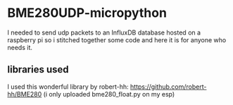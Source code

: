 # BME280UDP-micropython
I needed to send udp packets to an InfluxDB database hosted on a raspberry pi so i stitched together some code and here it is for anyone who needs it.

## libraries used
I used this wonderful library by robert-hh:
https://github.com/robert-hh/BME280
(i only uploaded bme280_float.py on my esp)

